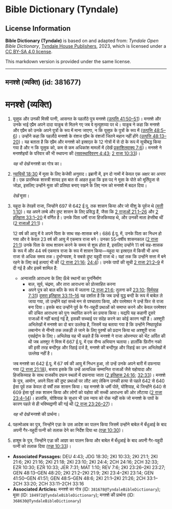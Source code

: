 # Bible Dictionary (Tyndale)

## License Information

**Bible Dictionary (Tyndale)** is based on and adapted from: _Tyndale Open Bible Dictionary_, [Tyndale House Publishers](https://tyndaleopenresources.com/), 2023, which is licensed under a [CC BY-SA 4.0 license](https://creativecommons.org/licenses/by-sa/4.0/legalcode.en).

This markdown version is provided under the same license.



--------------------------------

## मनश्शे (व्यक्ति) (id: 381677)

मनश्शे (व्यक्ति)
================

1. यूसुफ और उनकी मिस्री पत्नी, आसनत के पहलौठे पुत्र मनश्शे ([उत्पत्ति 41:50–51](https://ref.ly/Gen41:50-Gen41:51))। मनश्शे और उनके भाई एप्रैम अपने दादा याकूब से मिलने गए जब वे मृत्युशय्या पर थे। याकूब ने कहा कि मनश्शे और एप्रैम को उनके अपने पुत्रों के रूप में माना जाएगा, न कि यूसुफ के पुत्रों के रूप में ([उत्पत्ति 48:5–6](https://ref.ly/Gen48:5-Gen48:6))। उन्होंने कहा कि पहलौठे मनश्शे के वंशज एप्रैम के वंशजों जितने महान नहीं होंगे ([उत्पत्ति 48:13–20](https://ref.ly/Gen48:13-Gen48:20))। यह बताता है कि एप्रैम और मनश्शे को इस्राएल के 12 गोत्रों में से दो के रूप में सूचीबद्ध किया गया है और न कि यूसुफ को, कम से कम अधिकांश मामलों में (देखें [प्रकाशितवाक्य 7:6](https://ref.ly/Rev7:6))। मनश्शे ने मनश्शेइयों के परिवार की भी स्थापना की ([व्यवस्थाविवरण 4:43](https://ref.ly/Deut4:43); [2 राजा 10:33](https://ref.ly/2Kgs10:33))।

    *यह भी देखें* मनश्शे का गोत्र का।

2. [न्यायियों 18:30](https://ref.ly/Judg18:30) में मूसा के लिए केजेवी अनुवाद। इब्रानी में, इन दो नामों में केवल एक अक्षर का अन्तर है। एक प्रारम्भिक शास्त्री शायद इस बात से आहत हुआ कि इस पद ने मूसा के पोते को मूर्तिपूजा से जोड़ा, इसलिए उन्होंने मूसा की प्रतिष्ठा बनाए रखने के लिए नाम को मनश्शे में बदल दिया।

    *देखें* मूसा।

3. यहूदा के तेरहवें राजा, जिन्होंने 697 से 642 ई.पू. तक शासन किया और जो यीशु के पूर्वज थे ([मत्ती 1:10](https://ref.ly/Matt1:10))। वह अपने लम्बे और दुष्ट शासन के लिए प्रसिद्ध हैं, जैसा कि [2 राजाओं 21:1–26](https://ref.ly/2Kgs21:1-2Kgs21:26) और [2 इतिहास 33:1–20](https://ref.ly/2Chr33:1-2Chr33:20) में वर्णित है। उनके पिता धर्मी राजा हिजकिय्याह थे, और उनकी माता हेप्सीबा थीं ([2 राजाओं 21:1](https://ref.ly/2Kgs21:1))।

    12 वर्ष की आयु में वे अपने पिता के साथ सह\-शासक बने। 686 ई.पू. में, उनके पिता का निधन हो गया और वे केवल 23 वर्ष की आयु में एकमात्र राजा बने। उनका 55\-वर्षीय शासनकाल ([2 राजा 21:1](https://ref.ly/2Kgs21:1)) उनके पिता के साथ शासन करने के समय से शुरू होता है, इसलिए उन्होंने 11 वर्ष सह\-शासक के रूप में और 44 वर्ष एकमात्र राजा के रूप में शासन किया—यहूदा या इस्राएल में किसी भी अन्य राजा से अधिक समय तक। दुर्भाग्यवश, वे सबसे दुष्ट यहूदी राजा थे। यहां तक ​​कि उन्होंने सत्ता में बने रहने के लिए कई हत्याएं भी की ([2 राजा 21:16](https://ref.ly/2Kgs21:16); [24:4](https://ref.ly/2Kgs24:4))। उनके पापों की सूची [2 राजा 21:2–9](https://ref.ly/2Kgs21:2-2Kgs21:9) में दी गई है और इसमें शामिल हैं:

    * अन्यजाति आराधना के लिए ऊँचे स्थानों का पुनर्निर्माण
        * बाल, सूर्य, चंद्रमा, और तारा आराधना को प्रोत्साहित करना
        * अपने पुत्र को बाल बलि के रूप में जलाना ([2 राजा 21:6](https://ref.ly/2Kgs21:6); तुलना करें [23:10](https://ref.ly/2Kgs23:10); [यिर्मयाह 7:31](https://ref.ly/Jer7:31))
        [दूसरा इतिहास 33:11–16](https://ref.ly/2Chr33:11-2Chr33:16) यह दर्शाता है कि जब उन्हें युद्ध बन्दी के रूप में बाबेल ले जाया गया, तो उन्होंने वहां सच्चे मन से पश्चाताप किया, और परमेश्वर ने उन्हें फिर से राजा बना दिया। इसके बाद उन्होंने पूर्व के गैर\-यहूदी प्रथाओं को समाप्त करने और केवल परमेश्वर की उचित आराधना को पुनः स्थापित करने का प्रयास किया। यद्यपि यह कहानी दूसरे राजाओं में नहीं बताई गई है, इसकी सच्चाई पर संदेह करने का कोई कारण नहीं है। अश्शूरी अभिलेखों में मनश्शे का दो बार उल्लेख है, जिसमें यह बताया गया है कि उन्होंने निष्ठापूर्वक लबानोन से नीनवे तक लकड़ी ले जाने के लिए पुरुषों को प्रदान किया था अश्शूरी राजा एसर्हद्दोन के लिए। अभिलेख यह भी कहते हैं कि मनश्शे ने राजा ओस्‍नप्पर को भेंट अर्पित की थी जब अश्शूर ने मिस्र में 667 ई.पू. में एक सैन्य अभियान चलाया। हालाँकि फ़िरौन नको की इसी तरह बन्दीगृह और रिहाई दर्ज है, मनश्शे की बन्दीगृह और रिहाई का उन अभिलेखों में उल्लेख नहीं है।

    जब मनश्शे का 642 ई.पू. में 67 वर्ष की आयु में निधन हुआ, तो उन्हें उनके अपने बारी में दफनाया गया ([2 राजा 21:18](https://ref.ly/2Kgs21:18)), बजाय इसके कि उन्हें अत्यधिक सम्मानित राजाओं जैसे यहोयादा और हिजकिय्याह के साथ राजकीय दफन स्थलों में दफनाया जाता ([2 इतिहास 24:16](https://ref.ly/2Chr24:16); [32:33](https://ref.ly/2Chr32:33))। मनश्शे के पुत्र, आमोन, अपने पिता की दुष्ट प्रथाओं पर लौट आए लेकिन उनकी हत्या से पहले 642 से 640 ईसा पूर्व तक केवल दो वर्षों तक शासन किया। यह मनश्शे के धर्मी पोते, योशियाह, थे जिन्होंने 640 से 609 ईसा पूर्व तक शासन किया और लोगों को यहोवा की सच्ची आराधना की ओर लौटाया ([2 राजा 23:4–14](https://ref.ly/2Kgs23:4-2Kgs23:14))। हालांकि, योशियाह के सुधार भी उस न्याय को रोक नहीं सके जो मनश्शे के पापों के कारण पहले से ही भविष्यद्वाणी की गई थी ([2 राजा 23:26–27](https://ref.ly/2Kgs23:26-2Kgs23:27))।

    *यह भी देखें* मनश्शे की प्रार्थना।

4. पहत्मोआब का पुत्र, जिन्होंने एज्रा के उस आदेश का पालन किया जिसमें उन्होंने बाबेल में बँधुआई के बाद अपनी गैर\-यहूदी पत्नी को तलाक देने का निर्देश दिया था ([एज्रा 10:30](https://ref.ly/Ezra10:30))।
5. हाशूम के पुत्र, जिन्होंने एज्रा की आज्ञा का पालन किया और बाबेल में बँधुआई के बाद अपनी गैर\-यहूदी पत्नी को तलाक दिया ([एज्रा 10:33](https://ref.ly/Ezra10:33))।

* **Associated Passages:** DEU 4:43; JDG 18:30; 2KI 10:33; 2KI 21:1; 2KI 21:6; 2KI 21:16; 2KI 21:18; 2KI 23:10; 2KI 24:4; 2CH 24:16; 2CH 32:33; EZR 10:30; EZR 10:33; JER 7:31; MAT 1:10; REV 7:6; 2KI 23:26–2KI 23:27; GEN 48:13–GEN 48:20; 2KI 21:2–2KI 21:9; 2KI 23:4–2KI 23:14; GEN 41:50–GEN 41:51; GEN 48:5–GEN 48:6; 2KI 21:1–2KI 21:26; 2CH 33:1–2CH 33:20; 2CH 33:11–2CH 33:16
* **Associated Articles:** मनश्शे का गोत्र (ID: `381678@TyndaleBibleDictionary`); मूसा (ID: `184972@TyndaleBibleDictionary`); मनश्शे की प्रार्थना (ID: `368630@TyndaleBibleDictionary`)

